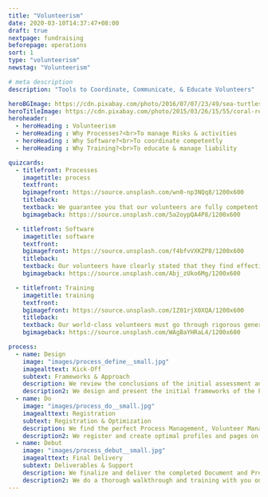 ```yaml
---
title: "Volunteerism"
date: 2020-03-10T14:37:47+08:00
draft: true
nextpage: fundraising
beforepage: operations 
sort: 1
type: "volunteerism"
newstag: "Volunteerism"

# meta description
description: "Tools to Coordinate, Communicate, & Educate Volunteers"

heroBGImage: https://cdn.pixabay.com/photo/2016/07/07/23/49/sea-turtles-1503461_1280.jpg
heroTitleImage: https://cdn.pixabay.com/photo/2015/03/26/15/55/coral-reef-692957_1280.jpg
heroheader:
  - heroHeading : Volunteerism
  - heroHeading : Why Processes?<br>To manage Risks & activities
  - heroHeading : Why Software?<br>To coordinate competently
  - heroHeading : Why Training?<br>To educate & manage liability

quizcards:
  - titlefront: Processes
    imagetitle: process
    textfront: 
    bgimagefront: https://source.unsplash.com/wn0-np3NQq8/1200x600
    titleback: 
    textback: We guarantee you that our volunteers are fully competent and capable.<br><br>In the same way, we also guarantee our volunteers that you will have the best Processes to manage both them and all potential risks completely.<br><br>We create fully detailed Guides that provide you the step-by-step guide to expertly coordinate and communicate with our volunteers during their service.<br><br>We also deploy the most effective Process Optimization tools for you (Trello, Slack, etc.) and train you on them fully.<br><br>**NOTE** - The document and tools will be specialized for Ecotourism Volunteers (if for an Ecotourism organization) or Online Volunteers (if the volunteer is specifically online only).
    bgimageback: https://source.unsplash.com/5a2oypQA4P8/1200x600

  - titlefront: Software
    imagetitle: software
    textfront: 
    bgimagefront: https://source.unsplash.com/f4bfvVXKZP8/1200x600
    titleback: 
    textback: Our volunteers have clearly stated that they find effective communication and coordination systems critical to how well they perform their duties.<br><br>Organizations have also stated that having great tools helps them mobilize volunteers better, greatly lowering their operating costs.<br><br>We deploy the best software for you that meets both your operational and cost constraints (yes, free options are also included!) and set you up with a stellar profile and sign-up page for volunteers.<br><br>And, of course, our job won't be finished until we train you and your staff to operate this software - including making changes, assigning tasks, managing resources, creating events, and tracking time - like a pro yourself.
    bgimageback: https://source.unsplash.com/Abj_zUko6Mg/1200x600

  - titlefront: Training
    imagetitle: training
    textfront: 
    bgimagefront: https://source.unsplash.com/IZ01rjX0XQA/1200x600
    titleback: 
    textback: Our world-class volunteers must go through rigorous general training with us before they can join our team.<br><br>We require then that you have excellent orientations for our volunteers so they have a clear understanding of their duties and risks during their service.<br><br>We capture all the key data about your organization and create amazing orientations to vastly elevate the quality and security of the volunteer's service.<br><br>**NOTE** - The vast majority of volunteers, especially those highly skilled and/or younger, greatly prefer to complete their training online whenever possible.<br><br>We set you up and train you on using Collaboration Software to do online training effectively.
    bgimageback: https://source.unsplash.com/WAgBaYHRaL4/1200x600

process:
  - name: Design
    image: "images/process_define__small.jpg"
    imagealttext: Kick-Off
    subtext: Frameworks & Approach
    description: We review the conclusions of the initial assessment and create an approach to implement the new Processes, Tools, and Training Programs.
    description2: We design and present the initial frameworks of the Process Document and Training Presentation to you and validate that our approach aligns with your organization's theme.
  - name: Do
    image: "images/process_do__small.jpg"
    imagealttext: Registration
    subtext: Registration & Optimization
    description: We find the perfect Process Management, Volunteer Management, and Online Collaboration/Training Software for your needs.
    description2: We register and create optimal profiles and pages on all of the sourced software for you, ensuring that all technical requirements are addressed.
  - name: Debut
    image: "images/process_debut__small.jpg"
    imagealttext: Final Delivery
    subtext: Deliverables & Support
    description: We finalize and deliver the completed Document and Presentation, alongside all of the fully registered and set up Software.
    description2: We do a thorough walkthrough and training with you on all of the Deliverables. And we do provide you with unlimited ongoing support should you ever need it.
---
```

